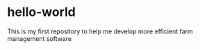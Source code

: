 # hello-world
This is my first repository to help me develop more efficient farm management software
